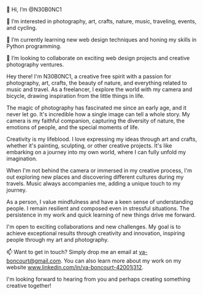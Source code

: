 👋 Hi, I’m @N30B0NC1

👀 I’m interested in photography, art, crafts, nature, music, traveling, events, and cycling.

🌱 I’m currently learning new web design techniques and honing my skills in Python programming.

💞️ I’m looking to collaborate on exciting web design projects and creative photography ventures.

Hey there! I'm N30B0NC1, a creative free spirit with a passion for photography, art, crafts, the beauty of nature, and everything related to music and travel. As a freelancer, I explore the world with my camera and bicycle, drawing inspiration from the little things in life.

The magic of photography has fascinated me since an early age, and it never let go. It's incredible how a single image can tell a whole story. My camera is my faithful companion, capturing the diversity of nature, the emotions of people, and the special moments of life.

Creativity is my lifeblood. I love expressing my ideas through art and crafts, whether it's painting, sculpting, or other creative projects. It's like embarking on a journey into my own world, where I can fully unfold my imagination.

When I'm not behind the camera or immersed in my creative process, I'm out exploring new places and discovering different cultures during my travels. Music always accompanies me, adding a unique touch to my journey.

As a person, I value mindfulness and have a keen sense of understanding people. I remain resilient and composed even in stressful situations. The persistence in my work and quick learning of new things drive me forward.

I'm open to exciting collaborations and new challenges. My goal is to achieve exceptional results through creativity and innovation, inspiring people through my art and photography.

📫 Want to get in touch?
Simply drop me an email at va-boncourt@gmail.com. You can also learn more about my work on my website www.linkedin.com/in/va-boncourt-42001j312.

I'm looking forward to hearing from you and perhaps creating something creative together!
